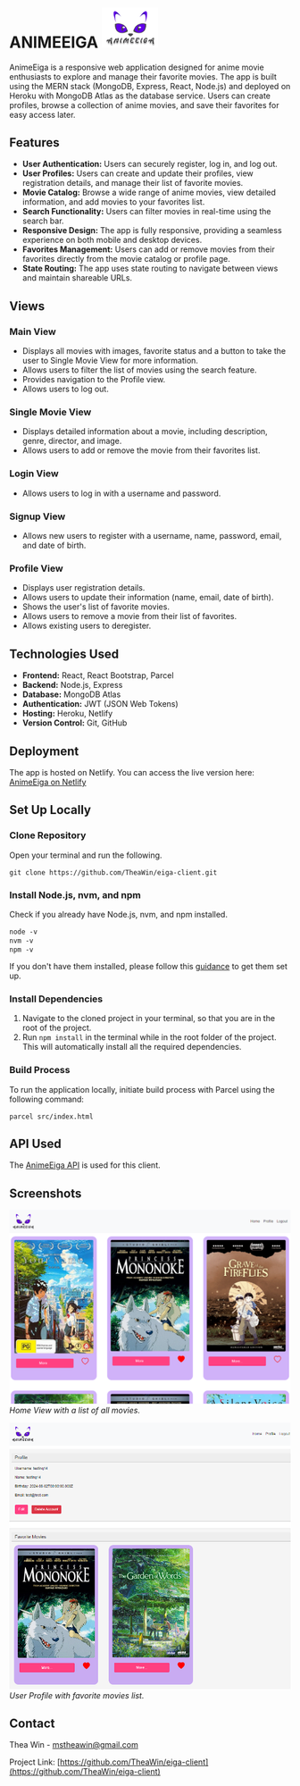 # ANIMEEIGA <img src="src/components/img/logo.png" alt="AnimeEiga Logo" width="100px"/>

AnimeEiga is a responsive web application designed for anime movie enthusiasts to explore and manage their favorite movies. The app is built using the MERN stack (MongoDB, Express, React, Node.js) and deployed on Heroku with MongoDB Atlas as the database service. Users can create profiles, browse a collection of anime movies, and save their favorites for easy access later.

## Features

- **User Authentication:** Users can securely register, log in, and log out.
- **User Profiles:** Users can create and update their profiles, view registration details, and manage their list of favorite movies.
- **Movie Catalog:** Browse a wide range of anime movies, view detailed information, and add movies to your favorites list.
- **Search Functionality:** Users can filter movies in real-time using the search bar.
- **Responsive Design:** The app is fully responsive, providing a seamless experience on both mobile and desktop devices.
- **Favorites Management:** Users can add or remove movies from their favorites directly from the movie catalog or profile page.
- **State Routing:** The app uses state routing to navigate between views and maintain shareable URLs.

## Views

### Main View
- Displays all movies with images, favorite status and a button to take the user to Single Movie View for more information.
- Allows users to filter the list of movies using the search feature.
- Provides navigation to the Profile view.
- Allows users to log out.

### Single Movie View
- Displays detailed information about a movie, including description, genre, director, and image.
- Allows users to add or remove the movie from their favorites list.

### Login View
- Allows users to log in with a username and password.

### Signup View
- Allows new users to register with a username, name, password, email, and date of birth.

### Profile View
- Displays user registration details.
- Allows users to update their information (name, email, date of birth).
- Shows the user's list of favorite movies.
- Allows users to remove a movie from their list of favorites.
- Allows existing users to deregister.

## Technologies Used

- **Frontend:** React, React Bootstrap, Parcel
- **Backend:** Node.js, Express
- **Database:** MongoDB Atlas
- **Authentication:** JWT (JSON Web Tokens)
- **Hosting:** Heroku, Netlify
- **Version Control:** Git, GitHub

## Deployment

The app is hosted on Netlify. You can access the live version here: [AnimeEiga on Netlify](https://anime-eiga.netlify.app/)

## Set Up Locally
### Clone Repository
Open your terminal and run the following.
```
git clone https://github.com/TheaWin/eiga-client.git
```

### Install Node.js, nvm, and npm
Check if you already have Node.js, nvm, and npm installed.
```
node -v
nvm -v
npm -v
```
If you don't have them installed, please follow this [guidance](https://docs.npmjs.com/downloading-and-installing-node-js-and-npm#using-a-node-version-manager-to-install-nodejs-and-npm) to get them set up.

### Install Dependencies
1. Navigate to the cloned project in your terminal, so that you are in the root of the project.
2. Run `npm install` in the terminal while in the root folder of the project. This will automatically install all the required dependencies.

### Build Process
To run the application locally, initiate build process with Parcel using the following command:
```
parcel src/index.html
```
## API Used
The [AnimeEiga API](https://github.com/TheaWin/anime-eiga) is used for this client.

## Screenshots

![Home View](src/components/img/home-view.png)
*Home View with a list of all movies.*

![Profile View](src/components/img/profile-view.png)
*User Profile with favorite movies list.*

## Contact

Thea Win - [mstheawin@gmail.com](mailto:mstheawin@gmail.com)

Project Link: [https://github.com/TheaWin/eiga-client](https://github.com/TheaWin/eiga-client)
